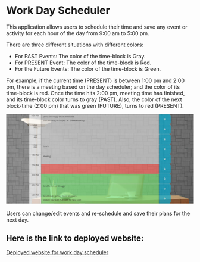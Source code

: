 # Work Day Scheduler

This application allows users to schedule their time and save any event or activity for each hour of the day from 9:00 am to 5:00 pm.


There are three different situations with different colors:

* For PAST Events: The color of the time-block is Gray.
* For PRESENT Event: The color of the time-block is Red.
* For the Future Events: The color of the time-block is Green.

For example, if the current time (PRESENT) is between 1:00 pm and 2:00 pm, there is a meeting based on the day scheduler; and the color of its time-block is red. Once the time hits 2:00 pm, meeting time has finished, and its time-block color turns to gray (PAST). Also, the color of the next block-time (2:00 pm) that was green (FUTURE), turns to red (PRESENT).

![Work Day Scheduler!](./assets/imgThree.jpg)

Users can change/edit events and re-schedule and save their plans for the next day.

## Here is the link to deployed website:

[Deployed website for work day scheduler](https://karimi65.github.io/work-day-scheduler/)

